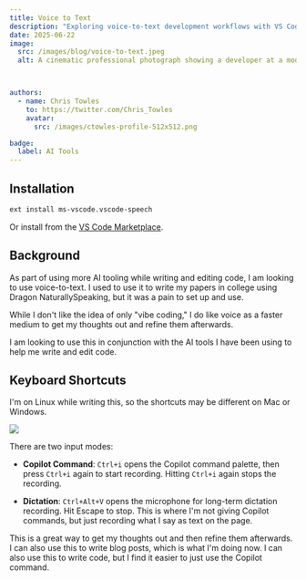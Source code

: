 ```yaml
---
title: Voice to Text
description: "Exploring voice-to-text development workflows with VS Code Speech extension"
date: 2025-06-22
image:
  src: /images/blog/voice-to-text.jpeg
  alt: A cinematic professional photograph showing a developer at a modern workstation, speaking into a high-quality microphone while code appears on multiple monitors in real-time as sound waves transform into visible text. The scene features warm golden light illuminating the speaker contrasted with cool blue screen glow, creating a contemplative mood about the evolution from traditional typing to voice-driven development workflows."



authors:
  - name: Chris Towles
    to: https://twitter.com/Chris_Towles
    avatar:
      src: /images/ctowles-profile-512x512.png

badge:
  label: AI Tools
---
```


## Installation

```bash
ext install ms-vscode.vscode-speech
```

Or install from the [VS Code Marketplace](https://marketplace.visualstudio.com/items?itemName=ms-vscode.vscode-speech).

## Background

As part of using more AI tooling while writing and editing code, I am looking to use voice-to-text. I used to use it to write my papers in college using Dragon NaturallySpeaking, but it was a pain to set up and use.

While I don't like the idea of only "vibe coding," I do like voice as a faster medium to get my thoughts out and refine them afterwards.

I am looking to use this in conjunction with the AI tools I have been using to help me write and edit code.

## Keyboard Shortcuts

I'm on Linux while writing this, so the shortcuts may be different on Mac or Windows.

![](/images/blog/vs-code-text-to-speech-keyboard-shortcuts.png)

There are two input modes:

- **Copilot Command**: `Ctrl+i` opens the Copilot command palette, then press `Ctrl+i` again to start recording. Hitting `Ctrl+i` again stops the recording.

- **Dictation**: `Ctrl+Alt+V` opens the microphone for long-term dictation recording. Hit Escape to stop. This is where I'm not giving Copilot commands, but just recording what I say as text on the page.

This is a great way to get my thoughts out and then refine them afterwards. I can also use this to write blog posts, which is what I'm doing now. I can also use this to write code, but I find it easier to just use the Copilot command.
